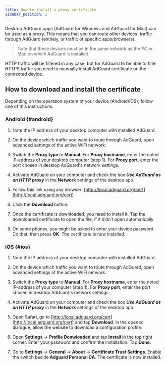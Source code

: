 ```yaml
---
title: How to install a proxy certificate
sidebar_position: 2
---
```


Desktop AdGuard apps (AdGuard for Windows and AdGuard for Mac) can be used as a proxy. This means that you can route other devices' traffic through AdGuard (entirely, or traffic of specific apps/browsers).

> Note that these devices must be in the same network as the PC or Mac on which AdGuard is installed.

HTTP traffic will be filtered in any case, but for AdGuard to be able to filter HTTPS traffic you need to manually install AdGuard certificate on the connected device.

## How to download and install the certificate

Depending on the operation system of your device (Android/iOS), follow one of this instructions:

### Android {#android}

1. Note the IP address of your desktop computer with installed AdGuard.

2. On the device which traffic you want to route through AdGuard, open advanced settings of the active WiFi network.

3. Switch the **Proxy type** to **Manual**. For **Proxy hostname**, enter the noted IP-address of your desktop computer (step 1). For **Proxy port**, enter the port chosen in desktop AdGuard's network settings.

4. Activate AdGuard on your computer and check the box ***Use AdGuard as an HTTP proxy*** in the **Network** settings of the desktop app.

5. Follow this link using any browser: [http://local.adguard.org/cert](http://local.adguard.org/cert)

6. Click the **Download** button.

7. Once the certificate is downloaded, you need to install it. Tap the downloaded certificate to open the file, if it didn't open automatically.

8. On some phones, you might be asked to enter your device password. Do that, then press **OK**. The certificate is now installed.

### iOS {#ios}

1. Note the IP address of your desktop computer with installed AdGuard.

2. On the device which traffic you want to route through AdGuard, open advanced settings of the active WiFi network.

3. Switch the **Proxy type** to **Manual**. For **Proxy hostname**, enter the noted IP-address of your computer (step 1). For **Proxy port**, enter the port chosen in desktop AdGuard's network settings.

4. Activate AdGuard on your computer and check the box ***Use AdGuard as an HTTP proxy*** in the **Network** settings of the desktop app.

5. Open Safari, go to [http://local.adguard.org/cert](http://local.adguard.org/cert) and tap **Download**. In the opened dialogue, allow the website to download a configuration profile.

6. Open **Settings** -> **Profile Donwloaded** and tap **Install** in the top right corner. Enter your password and confirm the installation. Tap **Done**.

7. Go to **Settings** -> **General** -> **About** -> **Certificate Trust Settings**. Enable the switch beside **Adguard Personal CA**. The certificate is now installed.